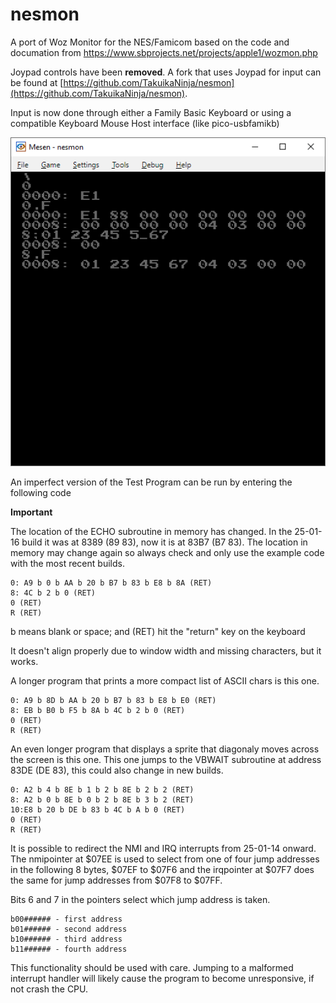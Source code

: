 # nesmon
A port of Woz Monitor for the NES/Famicom based on the code and documation from https://www.sbprojects.net/projects/apple1/wozmon.php

Joypad controls have been **removed**. A fork that uses Joypad for input can be found at [https://github.com/TakuikaNinja/nesmon](https://github.com/TakuikaNinja/nesmon).

Input is now done through either a Family Basic Keyboard or using a compatible Keyboard Mouse Host interface (like pico-usbfamikb)

![](images/example.png)

An imperfect version of the Test Program can be run by entering the following code

**Important**

The location of the ECHO subroutine in memory has changed. In the 25-01-16 build it was at 8389 (89 83), now it is at 83B7 (B7 83). The location in memory may change again so always check and only use the example code with the most recent builds.
```
0: A9 b 0 b AA b 20 b B7 b 83 b E8 b 8A (RET)
8: 4C b 2 b 0 (RET)
0 (RET)
R (RET)
```
b means blank or space; and (RET) hit the "return" key on the keyboard

It doesn't align properly due to window width and missing characters, but it works.

A longer program that prints a more compact list of ASCII chars is this one.
```
0: A9 b 8D b AA b 20 b B7 b 83 b E8 b E0 (RET)
8: EB b B0 b F5 b 8A b 4C b 2 b 0 (RET)
0 (RET)
R (RET)
```

An even longer program that displays a sprite that diagonaly moves across the screen is this one.
This one jumps to the VBWAIT subroutine at address 83DE (DE 83), this could also change in new builds.
```
0: A2 b 4 b 8E b 1 b 2 b 8E b 2 b 2 (RET)
8: A2 b 0 b 8E b 0 b 2 b 8E b 3 b 2 (RET)
10:E8 b 20 b DE b 83 b 4C b A b 0 (RET)
0 (RET)
R (RET)
```

It is possible to redirect the NMI and IRQ interrupts from 25-01-14 onward. The nmipointer at $07EE is used to select from one of four jump addresses in the following 8 bytes, $07EF to $07F6 and the irqpointer at $07F7 does the same for jump addresses from $07F8 to $07FF.

Bits 6 and 7 in the pointers select which jump address is taken.
```
b00###### - first address
b01###### - second address
b10###### - third address
b11###### - fourth address
```
This functionality should be used with care. Jumping to a malformed interrupt handler will likely cause the program to become unresponsive, if not crash the CPU.
